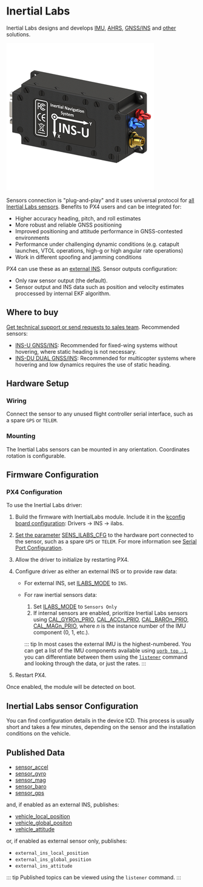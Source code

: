 # Inertial Labs

Inertial Labs designs and develops [IMU](https://inertiallabs.com/products/imu-inertial-measurement-units/), [AHRS](https://inertiallabs.com/products/ahrs/), [GNSS/INS](https://inertiallabs.com/products/ins-inertial-navigation-systems/) and [other](https://inertiallabs.com/) solutions.

![INS-U](../../assets/hardware/sensors/inertial/ilabs-ins-u.png)

Sensors connection is "plug-and-play" and it uses universal protocol for [all Inertial Labs sensors](https://inertiallabs.com/).
Benefits to PX4 users and can be integrated for:

- Higher accuracy heading, pitch, and roll estimates
- More robust and reliable GNSS positioning
- Improved positioning and attitude performance in GNSS-contested environments
- Performance under challenging dynamic conditions (e.g. catapult launches, VTOL operations, high-g or high angular rate operations)
- Work in different spoofing and jamming conditions

PX4 can use these as an [external INS](../sensor/inertial_navigation_systems.md).
Sensor outputs configuration:

- Only raw sensor output (the default).
- Sensor output and INS data such as position and velocity estimates proccessed by internal EKF algorithm.

## Where to buy

[Get technical support or send requests to sales team](https://inertiallabs.com/inertial-labs-inc/contact-inertial-labs-team/).
Recommended sensors:

- [INS-U GNSS/INS](https://inertiallabs.com/ins-u-datasheet): Recommended for fixed-wing systems without hovering, where static heading is not necessary.
- [INS-DU  DUAL GNSS/INS](https://inertiallabs.com/ins-du-datasheet): Recommended for multicopter systems where hovering and low dynamics requires the use of static heading.

## Hardware Setup

### Wiring

Connect the sensor to any unused flight controller serial interface, such as a spare `GPS` or `TELEM`.

### Mounting

The Inertial Labs sensors can be mounted in any orientation. Coordinates rotation is configurable.

## Firmware Configuration

### PX4 Configuration

To use the Inertial Labs driver:

1. Build the firmware with InertialLabs module. Include it in the [kconfig board configuration](../hardware/porting_guide_config.md#px4-board-configuration-kconfig): Drivers -> INS -> ilabs.
1. [Set the parameter](../advanced_config/parameters.md) [SENS_ILABS_CFG](../advanced_config/parameter_reference.md#SENS_ILABS_CFG) to the hardware port connected to the sensor, such as a spare `GPS` or `TELEM`. For more information see [Serial Port Configuration](../peripherals/serial_configuration.md).
1. Allow the driver to initialize by restarting PX4.
1. Configure driver as either an external INS or to provide raw data:

   - For external INS, set [ILABS_MODE](../advanced_config/parameter_reference.md#ILABS_MODE) to `INS`.
   - For raw inertial sensors data:

     1. Set [ILABS_MODE](../advanced_config/parameter_reference.md#ILABS_MODE) to `Sensors Only`
     1. If internal sensors are enabled, prioritize Inertial Labs sensors using [CAL_GYROn_PRIO](../advanced_config/parameter_reference.md#CAL_GYRO0_PRIO), [CAL_ACCn_PRIO](../advanced_config/parameter_reference.md#CAL_ACC0_PRIO), [CAL_BAROn_PRIO](../advanced_config/parameter_reference.md#CAL_BARO0_PRIO), [CAL_MAGn_PRIO](../advanced_config/parameter_reference.md#CAL_MAG0_PRIO), where _n_ is the instance number of the IMU component (0, 1, etc.).

     ::: tip
     In most cases the external IMU is the highest-numbered.
     You can get a list of the IMU components available using [`uorb top -1`](../middleware/uorb.md#uorb-top-command), you can differentiate between them using the [`listener`](../modules/modules_command.md#listener) command and looking through the data, or just the rates.
     :::

1. Restart PX4.

Once enabled, the module will be detected on boot.

## Inertial Labs sensor Configuration

You can find configuration details in the device ICD.
This process is usually short and takes a few minutes, depending on the sensor and the installation conditions on the vehicle.

## Published Data

- [sensor_accel](../msg_docs/SensorAccel.md)
- [sensor_gyro](../msg_docs/SensorGyro.md)
- [sensor_mag](../msg_docs/SensorMag.md)
- [sensor_baro](../msg_docs/SensorBaro.md)
- [sensor_gps](../msg_docs/SensorGps.md)

and, if enabled as an external INS, publishes:

- [vehicle_local_position](../msg_docs/VehicleLocalPosition.md)
- [vehicle_global_positon](../msg_docs/VehicleGlobalPosition.md)
- [vehicle_attitude](../msg_docs/VehicleAttitude.md)

or, if enabled as external sensor only, publishes:

- `external_ins_local_position`
- `external_ins_global_position`
- `external_ins_attitude`

::: tip
Published topics can be viewed using the `listener` command.
:::
